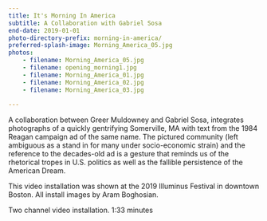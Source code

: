 ```yaml
---
title: It's Morning In America
subtitle: A Collaboration with Gabriel Sosa
end-date: 2019-01-01
photo-directory-prefix: morning-in-america/
preferred-splash-image: Morning_America_05.jpg
photos:
    - filename: Morning_America_05.jpg
    - filename: opening_morning1.jpg
    - filename: Morning_America_01.jpg
    - filename: Morning_America_02.jpg
    - filename: Morning_America_03.jpg
    
---
```


A collaboration between Greer Muldowney and Gabriel Sosa, integrates photographs of a quickly gentrifying Somerville, MA with text from the 1984 Reagan campaign ad of the same name. The pictured community (left ambiguous as a stand in for many under socio-economic strain) and the reference to the decades-old ad is a gesture that reminds us of the rhetorical tropes in U.S. politics as well as the fallible persistence of the American Dream.


This video installation was shown at the 2019 Illuminus Festival in downtown Boston. All install images by Aram Boghosian.



Two channel video installation. 1:33 minutes 